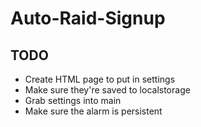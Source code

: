 # Auto-Raid-Signup

> 


## TODO

- Create HTML page to put in settings
- Make sure they're saved to localstorage
- Grab settings into main
- Make sure the alarm is persistent